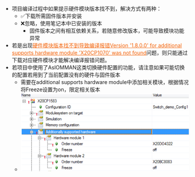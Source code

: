 - 项目编译过程中如果提示硬件模块版本找不到，解决方式有两种：
    - ✅下载所需固件版本并安装
    - ❌忽略，使用笔记本中已安装的版本
        - 固件版本之间有相互依赖关系，若随意修改版本，可能导致模块功能异常
- 若是出现<font color=#F36208><u>硬件模块版本找不到导致编译报错Version '1.8.0.0' for additional supports hardware module 'X20CP1070' was not found</u></font>问题，则只能通过下载对应硬件模块才能解决编译报错问题。
- 若项目中使用了AsIOMMAN这类切换硬件配置的功能，请注意如果可能切换的配置若用到了当前配置没有的硬件与固件版本
    - 需要在additional supports hardware module中添加相关模块，根据情况将Freeze设置为on，限定相关版本
    - ![](FILES/070硬件模块版本找不到导致编译报错Version%20'1.8.0.0'%20for%20additional%20supports%20hardware%20module%20'X20CP1070'%20was%20not%20found/image-20230407235701257.png)


